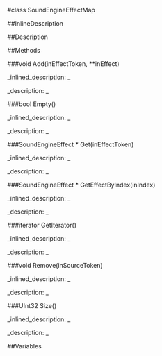 #class SoundEngineEffectMap


<!--
_visible: False_
_advanced: False_
_istemplated: False_
-->

##InlineDescription






##Description





##Methods



###void Add(inEffectToken, **inEffect)

<!--
_syntax: Add(inEffectToken, **inEffect)_
_name: Add_
_returns: void_
_returns_description: _
_parameters: const ALuint inEffectToken, SoundEngineEffect **inEffect_
_access: public_
_version_started: 0.8.0_
_version_deprecated: _
_summary: _
_constant: False_
_static: False_
_visible: True_
_advanced: False_
-->

_inlined_description: _








_description: _








<!----------------------------------------------------------------------------->

###bool Empty()

<!--
_syntax: Empty()_
_name: Empty_
_returns: bool_
_returns_description: _
_parameters: _
_access: public_
_version_started: 0.8.0_
_version_deprecated: _
_summary: _
_constant: False_
_static: False_
_visible: True_
_advanced: False_
-->

_inlined_description: _








_description: _








<!----------------------------------------------------------------------------->

###SoundEngineEffect * Get(inEffectToken)

<!--
_syntax: Get(inEffectToken)_
_name: Get_
_returns: SoundEngineEffect *_
_returns_description: _
_parameters: ALuint inEffectToken_
_access: public_
_version_started: 0.8.0_
_version_deprecated: _
_summary: _
_constant: False_
_static: False_
_visible: True_
_advanced: False_
-->

_inlined_description: _








_description: _








<!----------------------------------------------------------------------------->

###SoundEngineEffect * GetEffectByIndex(inIndex)

<!--
_syntax: GetEffectByIndex(inIndex)_
_name: GetEffectByIndex_
_returns: SoundEngineEffect *_
_returns_description: _
_parameters: UInt32 inIndex_
_access: public_
_version_started: 0.8.0_
_version_deprecated: _
_summary: _
_constant: False_
_static: False_
_visible: True_
_advanced: False_
-->

_inlined_description: _








_description: _








<!----------------------------------------------------------------------------->

###iterator GetIterator()

<!--
_syntax: GetIterator()_
_name: GetIterator_
_returns: iterator_
_returns_description: _
_parameters: _
_access: public_
_version_started: 0.8.0_
_version_deprecated: _
_summary: _
_constant: False_
_static: False_
_visible: True_
_advanced: False_
-->

_inlined_description: _








_description: _








<!----------------------------------------------------------------------------->

###void Remove(inSourceToken)

<!--
_syntax: Remove(inSourceToken)_
_name: Remove_
_returns: void_
_returns_description: _
_parameters: const ALuint inSourceToken_
_access: public_
_version_started: 0.8.0_
_version_deprecated: _
_summary: _
_constant: False_
_static: False_
_visible: True_
_advanced: False_
-->

_inlined_description: _








_description: _








<!----------------------------------------------------------------------------->

###UInt32 Size()

<!--
_syntax: Size()_
_name: Size_
_returns: UInt32_
_returns_description: _
_parameters: _
_access: public_
_version_started: 0.8.0_
_version_deprecated: _
_summary: _
_constant: False_
_static: False_
_visible: True_
_advanced: False_
-->

_inlined_description: _








_description: _








<!----------------------------------------------------------------------------->

##Variables



